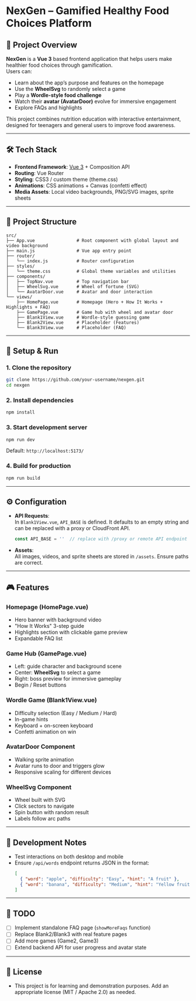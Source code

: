 # NexGen – Gamified Healthy Food Choices Platform

## 📖 Project Overview
**NexGen** is a **Vue 3** based frontend application that helps users make healthier food choices through gamification.  
Users can:
- Learn about the app’s purpose and features on the homepage  
- Use the **WheelSvg** to randomly select a game  
- Play a **Wordle-style food challenge**  
- Watch their **avatar (AvatarDoor)** evolve for immersive engagement  
- Explore FAQs and highlights  

This project combines nutrition education with interactive entertainment, designed for teenagers and general users to improve food awareness.

---

## 🛠 Tech Stack
- **Frontend Framework**: [Vue 3](https://vuejs.org/) + Composition API  
- **Routing**: Vue Router  
- **Styling**: CSS3 / custom theme (theme.css)  
- **Animations**: CSS animations + Canvas (confetti effect)  
- **Media Assets**: Local video backgrounds, PNG/SVG images, sprite sheets  

---

## 📂 Project Structure
```
src/
├── App.vue                # Root component with global layout and video background
├── main.js                # Vue app entry point
├── router/
│   └── index.js           # Router configuration
├── styles/
│   └── theme.css          # Global theme variables and utilities
├── components/
│   ├── TopNav.vue         # Top navigation bar
│   ├── WheelSvg.vue       # Wheel of fortune (SVG)
│   └── AvatarDoor.vue     # Avatar and door interaction
└── views/
    ├── HomePage.vue       # Homepage (Hero + How It Works + Highlights + FAQ)
    ├── GamePage.vue       # Game hub with wheel and avatar door
    ├── Blank1View.vue     # Wordle-style guessing game
    ├── Blank2View.vue     # Placeholder (Features)
    └── Blank3View.vue     # Placeholder (FAQ)
```

---

## 🚀 Setup & Run

### 1. Clone the repository
```bash
git clone https://github.com/your-username/nexgen.git
cd nexgen
```

### 2. Install dependencies
```bash
npm install
```

### 3. Start development server
```bash
npm run dev
```
Default: `http://localhost:5173/`

### 4. Build for production
```bash
npm run build
```

---

## ⚙️ Configuration
- **API Requests**:  
  In `Blank1View.vue`, `API_BASE` is defined. It defaults to an empty string and can be replaced with a proxy or CloudFront API.  
  ```js
  const API_BASE = ''  // replace with /proxy or remote API endpoint
  ```

- **Assets**:  
  All images, videos, and sprite sheets are stored in `/assets`. Ensure paths are correct.

---

## 🎮 Features

### Homepage (HomePage.vue)
- Hero banner with background video
- "How It Works" 3-step guide
- Highlights section with clickable game preview
- Expandable FAQ list

### Game Hub (GamePage.vue)
- Left: guide character and background scene
- Center: **WheelSvg** to select a game
- Right: boss preview for immersive gameplay
- Begin / Reset buttons

### Wordle Game (Blank1View.vue)
- Difficulty selection (Easy / Medium / Hard)
- In-game hints
- Keyboard + on-screen keyboard
- Confetti animation on win

### AvatarDoor Component
- Walking sprite animation
- Avatar runs to door and triggers glow
- Responsive scaling for different devices

### WheelSvg Component
- Wheel built with SVG
- Click sectors to navigate
- Spin button with random result
- Labels follow arc paths

---

## 🧪 Development Notes
- Test interactions on both desktop and mobile
- Ensure `/api/words` endpoint returns JSON in the format:
  ```json
  [
    { "word": "apple", "difficulty": "Easy", "hint": "A fruit" },
    { "word": "banana", "difficulty": "Medium", "hint": "Yellow fruit" }
  ]
  ```

---

## 📌 TODO
- [ ] Implement standalone FAQ page (`showMoreFaqs` function)
- [ ] Replace Blank2/Blank3 with real feature pages
- [ ] Add more games (Game2, Game3)
- [ ] Extend backend API for user progress and avatar state

---

## 📜 License
- This project is for learning and demonstration purposes. Add an appropriate license (MIT / Apache 2.0) as needed.

